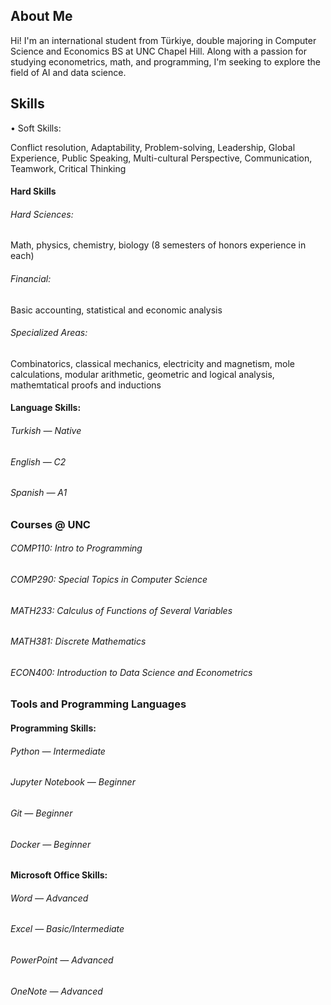 ## About Me
Hi! I'm an international student from Türkiye, double majoring in Computer Science and Economics BS at UNC Chapel Hill. Along with a passion for studying econometrics, math, and programming, I'm seeking to explore the field of AI and data science. 

## Skills
• Soft Skills:

Conflict resolution, Adaptability, Problem-solving, Leadership, Global Experience, Public Speaking, Multi-cultural Perspective, Communication, Teamwork, Critical Thinking


#### Hard Skills
###### Hard Sciences:
Math, physics, chemistry, biology (8 semesters of honors experience in each)
###### Financial:
Basic accounting, statistical and economic analysis
###### Specialized Areas:
Combinatorics, classical mechanics, electricity and magnetism, mole calculations, modular arithmetic, geometric and logical analysis, mathemtatical proofs and inductions

#### Language Skills:
###### Turkish — Native
###### English — C2
###### Spanish — A1


### Courses @ UNC
###### COMP110: Intro to Programming
###### COMP290: Special Topics in Computer Science
###### MATH233: Calculus of Functions of Several Variables
###### MATH381: Discrete Mathematics
###### ECON400: Introduction to Data Science and Econometrics


### Tools and Programming Languages
#### Programming Skills:
###### Python — Intermediate
###### Jupyter Notebook — Beginner
###### Git — Beginner
###### Docker — Beginner

#### Microsoft Office Skills:
###### Word — Advanced
###### Excel — Basic/Intermediate 
###### PowerPoint — Advanced
###### OneNote — Advanced
